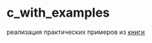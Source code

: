 # c_with_examples

реализация практических примеров из [книги](https://www.chitai-gorod.ru/product/si-na-primerah-praktika-praktika-i-tolko-praktika-2717749?srsltid=AfmBOooYsS-ISsiRPAISbrvDe4BNQJhPXZreHYAao7a2YJdYWQt9peAu)